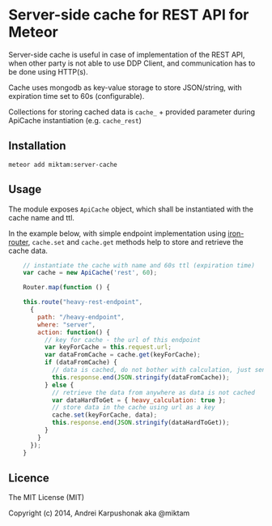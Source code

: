 # Server-side cache for REST API for Meteor

Server-side cache is useful in case of implementation of the REST API, when other party is not able to use DDP Client, and communication has to be done using HTTP(s).

Cache uses mongodb as key-value storage to store JSON/string, with expiration time set to 60s (configurable).

Collections for storing cached data is `cache_` + provided parameter during ApiCache instantiation (e.g. `cache_rest`)

## Installation

`meteor add miktam:server-cache`

## Usage

The module exposes `ApiCache` object, which shall be instantiated with the cache name and ttl.

In the example below, with simple endpoint implementation using [iron-router](https://atmospherejs.com/package/iron-router), `cache.set` and `cache.get` methods help to store and retrieve the cache data.

```js
    // instantiate the cache with name and 60s ttl (expiration time)
    var cache = new ApiCache('rest', 60);

    Router.map(function () {

    this.route("heavy-rest-endpoint",
      {
        path: "/heavy-endpoint",
        where: "server",
        action: function() {
          // key for cache - the url of this endpoint
          var keyForCache = this.request.url;
          var dataFromCache = cache.get(keyForCache);
          if (dataFromCache) {
            // data is cached, do not bother with calculation, just send it back
            this.response.end(JSON.stringify(dataFromCache));
          } else {
            // retrieve the data from anywhere as data is not cached
            var dataHardToGet = { heavy_calculation: true };
            // store data in the cache using url as a key
            cache.set(keyForCache, data);
            this.response.end(JSON.stringify(dataHardToGet));
          }
        }
      });
    }
```

## Licence

The MIT License (MIT)

Copyright (c) 2014, Andrei Karpushonak aka @miktam